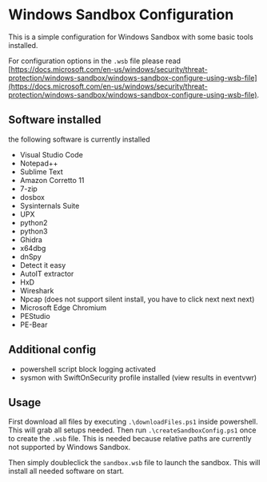 # Windows Sandbox Configuration

This is a simple configuration for Windows Sandbox with some basic tools installed.

For configuration options in the `.wsb` file please read [https://docs.microsoft.com/en-us/windows/security/threat-protection/windows-sandbox/windows-sandbox-configure-using-wsb-file](https://docs.microsoft.com/en-us/windows/security/threat-protection/windows-sandbox/windows-sandbox-configure-using-wsb-file).

## Software installed

the following software is currently installed

- Visual Studio Code
- Notepad++
- Sublime Text
- Amazon Corretto 11
- 7-zip
- dosbox
- Sysinternals Suite
- UPX
- python2
- python3
- Ghidra
- x64dbg
- dnSpy
- Detect it easy
- AutoIT extractor
- HxD
- Wireshark
- Npcap (does not support silent install, you have to click next next next)
- Microsoft Edge Chromium
- PEStudio
- PE-Bear

## Additional config

- powershell script block logging activated
- sysmon with SwiftOnSecurity profile installed (view results in eventvwr)

## Usage

First download all files by executing `.\downloadFiles.ps1` inside powershell. This will grab all setups needed. Then run `.\createSandboxConfig.ps1` once to create the `.wsb` file. This is needed because relative paths are currently not supported by Windows Sandbox.

Then simply doubleclick the `sandbox.wsb` file to launch the sandbox. This will install all needed software on start.
